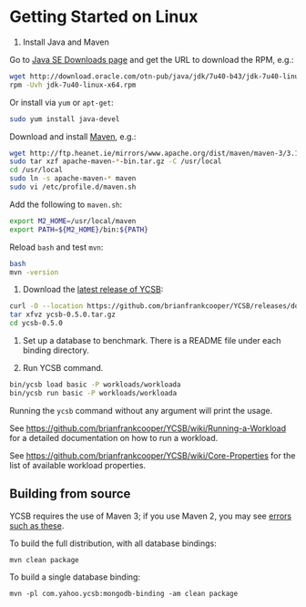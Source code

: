 # Getting Started on Linux

1. Install Java and Maven

  Go to [Java SE Downloads page](http://www.oracle.com/technetwork/java/javase/downloads/index.html)
  and get the URL to download the RPM, e.g.:

  ```sh
  wget http://download.oracle.com/otn-pub/java/jdk/7u40-b43/jdk-7u40-linux-x64.rpm?AuthParam=11232426132 -o jdk-7u40-linux-x64.rpm
  rpm -Uvh jdk-7u40-linux-x64.rpm
  ```

  Or install via `yum` or `apt-get`:

  ```sh
  sudo yum install java-devel
  ```

  Download and install [Maven](http://maven.apache.org/download.cgi), e.g.:

  ```sh
  wget http://ftp.heanet.ie/mirrors/www.apache.org/dist/maven/maven-3/3.1.1/binaries/apache-maven-3.1.1-bin.tar.gz
  sudo tar xzf apache-maven-*-bin.tar.gz -C /usr/local
  cd /usr/local
  sudo ln -s apache-maven-* maven
  sudo vi /etc/profile.d/maven.sh
  ```

  Add the following to `maven.sh`:

  ```sh
  export M2_HOME=/usr/local/maven
  export PATH=${M2_HOME}/bin:${PATH}
  ```

  Reload `bash` and test `mvn`:

  ```sh
  bash
  mvn -version
  ```

1. Download the [latest release of YCSB](https://github.com/brianfrankcooper/YCSB/releases/latest):

  ```sh
  curl -O --location https://github.com/brianfrankcooper/YCSB/releases/download/0.5.0/ycsb-0.5.0.tar.gz
  tar xfvz ycsb-0.5.0.tar.gz
  cd ycsb-0.5.0
  ```

1. Set up a database to benchmark. There is a README file under each binding
   directory.

1. Run YCSB command.
    
  ```sh
  bin/ycsb load basic -P workloads/workloada
  bin/ycsb run basic -P workloads/workloada
  ```

  Running the `ycsb` command without any argument will print the usage. 
   
  See https://github.com/brianfrankcooper/YCSB/wiki/Running-a-Workload
  for a detailed documentation on how to run a workload.

  See https://github.com/brianfrankcooper/YCSB/wiki/Core-Properties for 
  the list of available workload properties.

Building from source
--------------------

YCSB requires the use of Maven 3; if you use Maven 2, you may see [errors
such as these](https://github.com/brianfrankcooper/YCSB/issues/406).

To build the full distribution, with all database bindings:

    mvn clean package

To build a single database binding:

    mvn -pl com.yahoo.ycsb:mongodb-binding -am clean package
